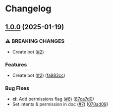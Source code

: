 # Changelog

## [1.0.0](https://github.com/Hansanto/quipoquiz-discord/compare/v0.0.1...v1.0.0) (2025-01-19)


### ⚠ BREAKING CHANGES

* Create bot ([#2](https://github.com/Hansanto/quipoquiz-discord/issues/2))

### Features

* Create bot ([#2](https://github.com/Hansanto/quipoquiz-discord/issues/2)) ([fa983cc](https://github.com/Hansanto/quipoquiz-discord/commit/fa983ccc4c57ee8e5bbbf29ce281f15b72f4a26b))


### Bug Fixes

* **ci:** Add permissions flag ([#6](https://github.com/Hansanto/quipoquiz-discord/issues/6)) ([87ca7d0](https://github.com/Hansanto/quipoquiz-discord/commit/87ca7d0d111410e4d480aa6364a2a10a857a5693))
* Set intents & permission in doc ([#7](https://github.com/Hansanto/quipoquiz-discord/issues/7)) ([070ad09](https://github.com/Hansanto/quipoquiz-discord/commit/070ad096727302ba3e4b03f4f11676f3f2914034))
